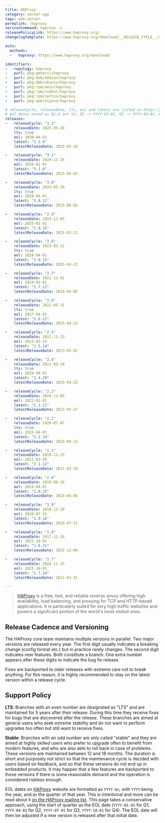 ```yaml
---
title: HAProxy
category: server-app
tags: web-server
permalink: /haproxy
versionCommand: haproxy -v
releasePolicyLink: https://www.haproxy.org/
changelogTemplate: https://www.haproxy.org/download/__RELEASE_CYCLE__/src/CHANGELOG

auto:
  methods:
  -   haproxy: https://www.haproxy.org/download/

identifiers:
-   repology: haproxy
-   purl: pkg:generic/haproxy
-   purl: pkg:deb/debian/haproxy
-   purl: pkg:deb/ubuntu/haproxy
-   purl: pkg:rpm/amzn/haproxy
-   purl: pkg:rpm/redhat/haproxy
-   purl: pkg:rpm/centos/haproxy
-   purl: pkg:apk/alpine/haproxy

# releaseCycle, releaseDate, lts, eol and latest are listed on https://www.haproxy.org/
# eol dates noted as Q1-4 set to: Q1 -> YYYY-01-01, Q2 -> YYYY-04-01, Q3 -> YYYY-07-01, Q4 -> YYYY-10-01
releases:
-   releaseCycle: "3.2"
    releaseDate: 2025-05-28
    lts: true
    eol: 2030-04-01
    latest: "3.2.0"
    latestReleaseDate: 2025-05-28

-   releaseCycle: "3.1"
    releaseDate: 2024-11-26
    eol: 2026-01-01
    latest: "3.1.8"
    latestReleaseDate: 2025-06-02

-   releaseCycle: "3.0"
    releaseDate: 2024-05-29
    lts: true
    eol: 2029-04-01
    latest: "3.0.11"
    latestReleaseDate: 2025-06-02

-   releaseCycle: "2.9"
    releaseDate: 2023-12-05
    eol: 2025-01-01
    latest: "2.9.15"
    latestReleaseDate: 2025-03-21

-   releaseCycle: "2.8"
    releaseDate: 2023-05-31
    lts: true
    eol: 2028-04-01
    latest: "2.8.15"
    latestReleaseDate: 2025-04-22

-   releaseCycle: "2.7"
    releaseDate: 2022-12-01
    eol: 2024-01-01
    latest: "2.7.12"
    latestReleaseDate: 2024-04-05

-   releaseCycle: "2.6"
    releaseDate: 2022-05-31
    lts: true
    eol: 2027-04-01
    latest: "2.6.22"
    latestReleaseDate: 2025-04-22

-   releaseCycle: "2.5"
    releaseDate: 2021-11-23
    eol: 2023-02-14
    latest: "2.5.14"
    latestReleaseDate: 2023-05-02

-   releaseCycle: "2.4"
    releaseDate: 2021-05-14
    lts: true
    eol: 2026-04-01
    latest: "2.4.29"
    latestReleaseDate: 2025-04-22

-   releaseCycle: "2.3"
    releaseDate: 2020-11-05
    eol: 2022-01-01
    latest: "2.3.21"
    latestReleaseDate: 2022-07-27

-   releaseCycle: "2.2"
    releaseDate: 2020-07-07
    lts: true
    eol: 2025-04-01
    latest: "2.2.34"
    latestReleaseDate: 2025-04-23

-   releaseCycle: "2.1"
    releaseDate: 2019-11-25
    eol: 2021-03-18
    latest: "2.1.12"
    latestReleaseDate: 2021-03-18

-   releaseCycle: "2.0"
    releaseDate: 2019-06-16
    eol: 2024-04-01
    latest: "2.0.35"
    latestReleaseDate: 2024-04-05

-   releaseCycle: "1.9"
    releaseDate: 2018-12-19
    eol: 2020-07-31
    latest: "1.9.16"
    latestReleaseDate: 2020-07-31

-   releaseCycle: "1.8"
    releaseDate: 2017-11-26
    eol: 2022-10-01
    latest: "1.8.31"
    latestReleaseDate: 2022-12-09

-   releaseCycle: "1.7"
    releaseDate: 2016-11-25
    eol: 2021-10-01
    latest: "1.7.14"
    latestReleaseDate: 2021-03-31

---
```


>[HAProxy](https://www.haproxy.org/) is a free, fast, and reliable reverse-proxy offering high
> availability, load balancing, and proxying for TCP and HTTP-based applications. It is particularly
> suited for very high traffic websites and powers a significant portion of the world's most visited
> ones.

## Release Cadence and Versioning

The HAProxy core team maintains multiple versions in parallel. Two major versions
are released every year. The first digit usually indicates a breaking change (config format etc.)
but in practice rarely changes. The second digit indicates new features. Both constitute a branch.
One extra number appears after these digits to indicate the bug fix release.

Fixes are backported to older releases with extreme care not to break anything. For this reason,
it is highly recommended to stay on the latest version within a release cycle.

## Support Policy

**LTS**: Branches with an even number are designated as "LTS" and are maintained for 5
years after their release. During this time they receive fixes for bugs that are discovered
after the release. These branches are aimed at general users who seek extreme stability and do not
want to perform upgrades too often but still want to receive fixes.

**Stable**: Branches with an odd number are only called "stable" and they are aimed at highly skilled users who
prefer to upgrade often to benefit from modern features, and who are also able to roll back in case
of problems. These versions are maintained between 12 and 18 months. The duration is short and
purposely not strict so that the maintenance cycle is decided with users based on feedback, and so
that these versions do not end up in embedded products. It may happen that a few features are
backported to these versions if there is some reasonable demand and the operation is considered
riskless enough.

EOL dates on [HAProxy](https://www.haproxy.org/) website are formatted as `YYYY-Qn`, with `YYYY`
being the year, and `Qn` the quarter of that year. This is intentional and more can be read about it
[on the HAProxy mailing list](https://www.mail-archive.com/haproxy@formilux.org/msg41669.html).
This page takes a conservative approach, using the start of quarter as the EOL date
(`YYYY-01-01` for Q1, `YYYY-04-01` for Q2, `YYYY-07-01` for Q3, `YYYY-10-01` for Q4). The EOL date
will then be adjusted if a new version is released after that initial date.
